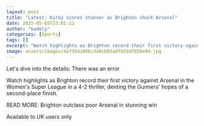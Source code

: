 ```yaml
---
layout: post
title: "Latest: Kirby scores stunner as Brighton shock Arsenal"
date: 2025-05-05T23:01:11
author: "badely"
categories: [Sports]
tags: []
excerpt: "Watch highlights as Brighton record their first victory against Arsenal in the Women's Super League in a 4-2 thriller, denting the Gunners' hopes of a"
image: assets/images/4af364186bc3a0cb92adfb55d7026e9d.jpg
---
```


Let's dive into the details: There was an error

Watch highlights as Brighton record their first victory against Arsenal in the Women's Super League in a 4-2 thriller, denting the Gunners' hopes of a second-place finish.

READ MORE: Brighton outclass poor Arsenal in stunning win

Available to UK users only


